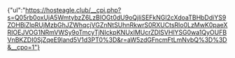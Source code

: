 {"ul":"https://hosteagle.club/__cpi.php?s=Q05rb0oxUjA5WmtybzZ6LzBIOGt0dU9oQjliSEFkNGl2cXdoaTBHbDdiYS9ZOHBiZlpRUjMzbGhJZWhqcjVGZnNtSUhnRkwrS0RXUCtsRlo0LzMwK0paeXRIOEJVOG1NRmVWSy9oTmcyTjNIckpKNUxIMUcrZDlSVHlYSG0wa1QyOUFBVnBKZDI0SjZqeE9land5V1d3PT0%3D&r=aW5zdGFncmFtLmNvbQ%3D%3D&__cpo=1"}
